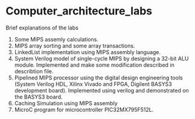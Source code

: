 # Computer_architecture_labs
Brief explanations of the labs
1. Some MIPS assemly calculations.
2. MIPS array sorting and some array transactions.
3. LinkedList implementation using MIPS assembly language.
4. System Verilog model of single-cycle MIPS by designing a 32-bit ALU module. Implemented and make some modification described in describtion file.
5. Pipelined MIPS processor using the digital design engineering tools (System Verilog HDL, Xilinx Vivado and FPGA, Digilent BASYS3 development board). Implemented using verilog and demonstrated on the BASYS3 board.
6. Caching Simulation using MIPS assembly
7. MicroC program for microcontroller PIC32MX795F512L.
